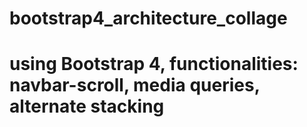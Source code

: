 # bootstrap4_architecture_collage

# using Bootstrap 4, functionalities: navbar-scroll, media queries, alternate stacking
